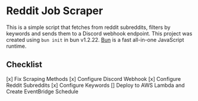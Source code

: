 # Reddit Job Scraper

This is a simple script that fetches from reddit subreddits, filters by keywords and sends them to a Discord webhook endpoint.
This project was created using `bun init` in bun v1.2.22. [Bun](https://bun.com) is a fast all-in-one JavaScript runtime.

## Checklist
[x] Fix Scraping Methods
[x] Configure Discord Webhook
[x] Configure Reddit Subreddits
[x] Configure Keywords
[] Deploy to AWS Lambda and Create EventBridge Schedule

 